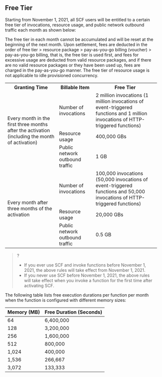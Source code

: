 ## Free Tier

Starting from November 1, 2021, all SCF users will be entitled to a certain free tier of invocations, resource usage, and public network outbound traffic each month as shown below:

<dx-alert infotype="explain" title="">
The free tier in each month cannot be accumulated and will be reset at the beginning of the next month.
Upon settlement, fees are deducted in the order of free tier > resource package > pay-as-you-go billing (voucher) > pay-as-you-go billing, that is, the free tier is used first, and fees for excessive usage are deducted from valid resource packages, and if there are no valid resource packages or they have been used up, fees are charged in the pay-as-you-go manner.
The free tier of resource usage is not applicable to idle provisioned concurrency.
</dx-alert>


<table>
  <tr>
    <th class="align-left">Granting Time</th>
    <th class="align-left">Billable Item</th>
    <th class="align-left">Free Tier</th>
  </tr>
  <tr>
    <td rowspan="3">Every month in the first three months after the activation (including the month of activation)</td>
    <td>Number of invocations</td>
    <td>2 million invocations (1 million invocations of event-triggered functions and 1 million invocations of HTTP-triggered functions)</td>
  </tr>
  <tr>
    <td>Resource usage</td>
    <td>400,000 GBs</td>
  </tr>
  <tr>
    <td>Public network outbound traffic</td>
    <td>1 GB</td>
  </tr>
  <tr>
    <td rowspan="3">Every month after three months of the activation</td>
    <td>Number of invocations</td>
    <td>100,000 invocations (50,000 invocations of event-triggered functions and 50,000 invocations of HTTP-triggered functions)</td>
  </tr>
  <tr>
    <td>Resource usage</td>
    <td>20,000 GBs</td>
  </tr>
  <tr>
    <td>Public network outbound traffic</td>
    <td>0.5 GB</td>
  </tr>
</table>

>?
>- If you ever use SCF and invoke functions before November 1, 2021, the above rules will take effect from November 1, 2021.
>- If you never use SCF before November 1, 2021, the above rules will take effect when you invoke a function for the first time after activating SCF.

The following table lists free execution durations per function per month when the function is configured with different memory sizes:

| Memory (MB) | Free Duration (Seconds) |
|:----|:----|
| 64 | 6,400,000 |
| 128 | 3,200,000 |
| 256 | 1,600,000 |
| 512 | 800,000 |
| 1,024 | 400,000 |
| 1,536 | 266,667 |
| 3,072 | 133,333 |



